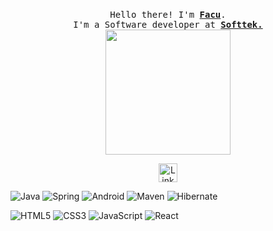 <p align="center">
  <br>
  <samp>
    Hello there! I'm <b><a rel="nofollow noopener noreferrer" target="_blank" href="https://www.linkedin.com/in/facundo-elias-lopez-9899261a1/">Facu</a></b>.
    <br>I'm a Software developer at <b><a href="https://www.softtek.com/">Softtek.</a></b><br>

</samp>

  <img src="https://giffiles.alphacoders.com/146/14623.gif" width="200"/>

</p>

<p align="center">
  <a rel="nofollow noopener noreferrer" target="_blank" href="https://www.linkedin.com/in/facundo-elias-lopez-9899261a1/">
  <img src="https://cdn-icons-png.flaticon.com/512/174/174857.png" width="30px" alt="LinkedIn"></a>
  
  
![Java](http://img.shields.io/badge/-Java-007396?style=flat-square&logo=java&logoColor=ffffff)
![Spring](http://img.shields.io/badge/-Spring-6DB33F?style=flat-square&logo=spring&logoColor=ffffff)
![Android](http://img.shields.io/badge/-Android-3DDC84?style=flat-square&logo=android&logoColor=ffffff)
![Maven](http://img.shields.io/badge/-Maven-1565c0?style=flat-square&logo=apache-maven)
![Hibernate](https://img.shields.io/badge/-Hibernate-002396?style=flat-square&logo=hibernate&logoColor=fffff)

![HTML5](https://img.shields.io/badge/-HTML5-%23E44D27?style=flat-square&logo=html5&logoColor=ffffff)
![CSS3](https://img.shields.io/badge/-CSS3-%231572B6?style=flat-square&logo=css3)
![JavaScript](https://img.shields.io/badge/-JavaScript-%23F7DF1C?style=flat-square&logo=javascript&logoColor=000000&labelColor=%23F7DF1C&color=%23FFCE5A)
![React](https://img.shields.io/badge/-React-%23282C34?style=flat-square&logo=react)

</samp>
</details>
